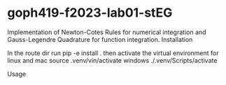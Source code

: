 # goph419-f2023-lab01-stEG
Implementation of Newton-Cotes Rules for numerical integration and Gauss-Legendre Quadrature for function integration. 
Installation

In the route dir run pip -e install .
then activate the virtual environment for linux and mac source .venv/vin/activate windows ./.venv/Scripts/activate

Usage
